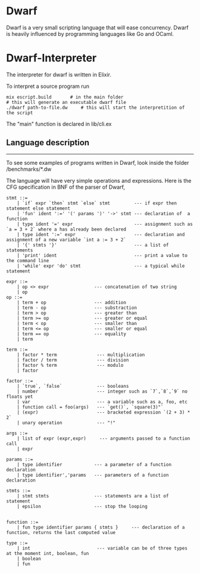 # Dwarf

Dwarf is a very small scripting language that will ease concurrency.
Dwarf is heavily influenced by programming languages like Go and OCaml.

# Dwarf-Interpreter

The interpreter for dwarf is written in Elixir. 

To interpret a source program run 

```
mix escript.build 		# in the main folder
# this will generate an executable dwarf file
./dwarf path-to-file.dw     # this will start the interpretition of the script
```

The "main" function is declared in lib/cli.ex

## Language description
-----------------------
To see some examples of programs written in Dwarf, look inside the folder /benchmarks/*.dw

The language will have very simple operations and expressions. 
Here is the CFG specification in BNF of the parser of Dwarf, 

```
stmt ::=  
	| `if` expr `then` stmt `else` stmt         --- if expr then statement else statement
	| 'fun' ident ':=' '(' params ')' '->' stmt --- declaration of  a function
	| type ident '=' expr                       --- assignment such as `a = 3 + 2` where a has already been declared
	| type ident ':=' expr                      --- declaration and assignment of a new variable `int a := 3 + 2`
	| '{' stmts '}'                             --- a list of statements
	| 'print' ident                             --- print a value to the command line
	| 'while' expr 'do' stmt                    --- a typical while statement
	
expr ::= 
	| op <> expr                 --- concatenation of two string
	| op
op ::=  
	| term + op                  --- addition
	| term - op                  --- substraction
	| term > op                  --- greater than
	| term >= op                 --- greater or equal
	| term < op                  --- smaller than
	| term <= op                 --- smaller or equal
	| term == op                 --- equality 
	| term
	   
term ::= 
	| factor * term               --- multiplication
	| factor / term               --- division
	| factor % term               --- modulo
	| factor

factor ::= 
	| `true`, `false`             --- booleans
	| number                      --- integer such as `7`,`8`,`9` no floats yet
	| var                         --- a variable such as a, foo, etc
	| function call = foo(args)   --- `get()`, `square(3)"`
	| (expr)                      --- bracketed expression `(2 + 3) * 2`
	| unary operation             --- "!"

args ::= 
	| list of expr (expr,expr)     --- arguments passed to a function call
	| expr

params ::= 
	| type identifier            --- a parameter of a function declaration
	| type identifier','params   --- parameters of a function declaration

stmts ::= 
	| stmt stmts                 --- statements are a list of statement
	| epsilon                    --- stop the looping


function ::= 
	| fun type identifier params { stmts }     --- declaration of a function, returns the last computed value 

type ::=  
	| int                         --- variable can be of three types at the moment int, boolean, fun
	| boolean 
	| fun
```
